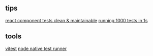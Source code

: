 ## tips
[react component tests clean & maintainable](https://medium.com/globant/achieving-clean-and-maintainable-react-component-tests-b3d5e0483307)
[running 1000 tests in 1s](https://marvinh.dev/blog/running-1000-test-in-1s/)
## tools
[vitest](https://vitest.dev/)
[node native test runner](https://pawelgrzybek.com/you-might-not-need-jest-the-node-js-native-test-runner-is-great/)
